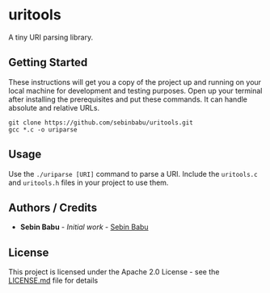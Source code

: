# uritools

A tiny URI parsing library.

## Getting Started

These instructions will get you a copy of the project up and running on your local machine for development and testing purposes. Open up your terminal after installing the prerequisites and put these commands.
It can handle absolute and relative URLs.

```
git clone https://github.com/sebinbabu/uritools.git
gcc *.c -o uriparse
```
## Usage

Use the ```./uriparse [URI]``` command to parse a URI. Include the ```uritools.c``` and ```uritools.h``` files in your project to use them.

## Authors / Credits

* **Sebin Babu** - *Initial work* - [Sebin Babu](https://github.com/sebinbabu)

## License

This project is licensed under the Apache 2.0 License - see the [LICENSE.md](LICENSE.md) file for details

